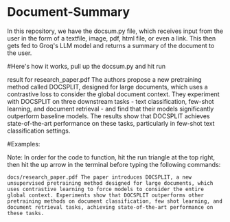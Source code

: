 # Document-Summary

In this repository, we have the docsum.py file, which
receives input from the user in the form of a textfile, 
image, pdf, html file, or even a link. This then gets fed to 
Groq's LLM model and returns a summary of the 
document to the user.

#Here's how it works, pull up the docsum.py and hit run

result for research_paper.pdf
The authors propose a new pretraining method called DOCSPLIT, designed for large documents, which uses a contrastive loss to consider the global document context. They experiment with DOCSPLIT on three downstream tasks - text classification, few-shot learning, and document retrieval - and find that their models significantly outperform baseline models. The results show that DOCSPLIT achieves state-of-the-art performance on these tasks, particularly in few-shot text classification settings.


#Examples:

Note: In order for the code to function, hit the run triangle at the top right, then hit the up arrow in the terminal before typing the following 
commands:

`
docs/research_paper.pdf
The paper introduces DOCSPLIT, a new unsupervised pretraining method designed for large documents, which uses contrastive learning to force models to consider the entire global context. Experiments show that DOCSPLIT outperforms other pretraining methods on document classification, few shot learning, and document retrieval tasks, achieving state-of-the-art performance on these tasks.
`


